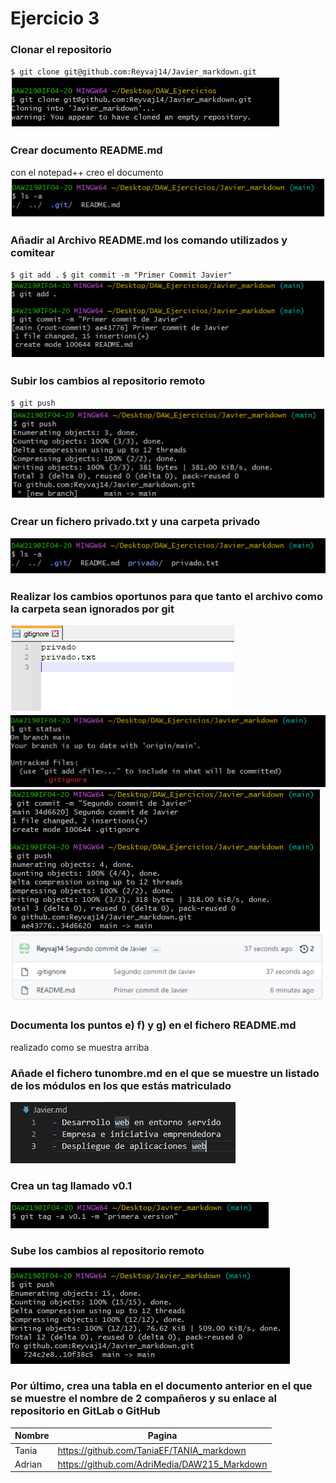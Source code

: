 # Ejercicio 3
### Clonar el repositorio
`$ git clone git@github.com:Reyvaj14/Javier_markdown.git`
![alt text](fotos/1.png)
### Crear documento README.md
con el notepad++ creo el documento
![alt text](fotos/2.png)
### Añadir al Archivo README.md los comando utilizados y comitear
`$ git add .`
`$ git commit -m "Primer Commit Javier"`
![alt text](fotos/3.png)
### Subir los cambios al repositorio remoto
`$ git push`
 ![alt text](fotos/4.png)
### Crear un fichero privado.txt y una carpeta privado
![alt text](fotos/5.png)
###  Realizar los cambios oportunos para que tanto el archivo como la carpeta sean ignorados por git
![alt text](fotos/6.png)
![alt text](fotos/7.png)
![alt text](fotos/8.png)
![alt text](fotos/9.png)
### Documenta los puntos e) f) y g) en el fichero README.md
realizado como se muestra arriba
### Añade el fichero tunombre.md en el que se muestre un listado de los módulos en los que estás matriculado
![alt text](fotos/10.png)
### Crea un tag llamado v0.1
![alt text](fotos/11.png)
### Sube los cambios al repositorio remoto
![alt text](fotos/12.png)
### Por último, crea una tabla en el documento anterior en el que se muestre el nombre de 2 compañeros y su enlace al repositorio en GitLab o GitHub
| Nombre | Pagina |
| ----------- | ----------- |
| Tania | https://github.com/TaniaEF/TANIA_markdown |
| Adrian | https://github.com/AdriMedia/DAW215_Markdown |